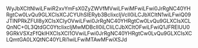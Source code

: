 WyJbXCItNlwiLFwiR2xvYmFsX0ZyZWVfMVwiLFwiMFwiLFwi0JrRgNC40YHRgtCw0LvQu9GLXCIsXCJCYUhSIERyb3BcIixcIjVcIl0iLCJbXCItN1wiLFwiQ09JTlNPRkZFUl8yXCIsXCIyOVwiLFwi0JrRgNC40YHRgtCw0LvQu9GLXCIsXCLQnNC+0L3QtdGC0YtcIixcIjMwMDBcIl0iLCIiLCJbXCItOFwiLFwiQ1JFRElUU09GRkVSXzFfQklHXCIsXCI1OVwiLFwi0JrRgNC40YHRgtCw0LvQu9GLXCIsXCLQmtGA0LXQtNC40YLRi1wiLFwiMTAwMFwiXSJd
